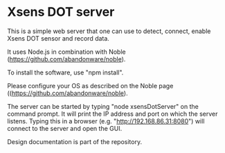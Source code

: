 # Xsens DOT server

This is a simple web server that one can use to detect, connect, enable Xsens DOT sensor and record data.

It uses Node.js in combination with Noble (https://github.com/abandonware/noble).

To install the software, use "npm install".

Please configure your OS as described on the Noble page ((https://github.com/abandonware/noble).

The server can be started by typing "node xsensDotServer" on the command prompt. It will print the IP address and port on which the server listens. Typing this in a browser (e.g. "http://192.168.86.31:8080") will connect to the server and open the GUI.

Design documentation is part of the repository.
